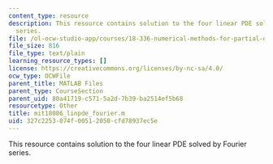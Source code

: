 ```yaml
---
content_type: resource
description: This resource contains solution to the four linear PDE solved by Fourier
  series.
file: /ol-ocw-studio-app/courses/18-336-numerical-methods-for-partial-differential-equations-spring-2009/327c2253074f00512050cfd78937ec5e_mit18086_linpde_fourier.m
file_size: 816
file_type: text/plain
learning_resource_types: []
license: https://creativecommons.org/licenses/by-nc-sa/4.0/
ocw_type: OCWFile
parent_title: MATLAB Files
parent_type: CourseSection
parent_uid: 80a41719-c571-5a2d-7b39-ba2514ef5b68
resourcetype: Other
title: mit18086_linpde_fourier.m
uid: 327c2253-074f-0051-2050-cfd78937ec5e
---
```

This resource contains solution to the four linear PDE solved by Fourier series.